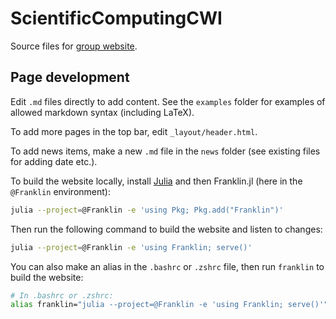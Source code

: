 # ScientificComputingCWI

Source files for [group website](https://scientificcomputingcwi.github.io/).

## Page development

Edit `.md` files directly to add content. See the `examples` folder for examples
of allowed markdown syntax (including LaTeX).

To add more pages in the top bar, edit `_layout/header.html`.

To add news items, make a new `.md` file in the `news` folder (see existing
files for adding date etc.).

To build the website locally, install [Julia](https://julialang.org/downloads/)
and then Franklin.jl (here in the `@Franklin` environment):

```sh
julia --project=@Franklin -e 'using Pkg; Pkg.add("Franklin")'
```

Then run the following command to build the website and listen to changes:

```sh
julia --project=@Franklin -e 'using Franklin; serve()'
```

You can also make an alias in the `.bashrc` or `.zshrc` file, then run
`franklin` to build the website:

```sh
# In .bashrc or .zshrc:
alias franklin="julia --project=@Franklin -e 'using Franklin; serve()'"
```
